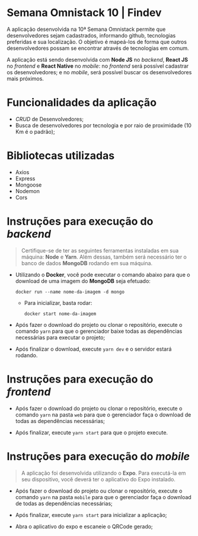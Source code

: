 # Semana Omnistack 10 | Findev

A aplicação desenvolvida na 10ª Semana Omnistack permite que desenvolvedores sejam cadastrados, informando github, tecnologias preferidas e sua localização. O objetivo é mapeá-los de forma que outros desenvolvedores possam se encontrar através de tecnologias em comum.

A aplicação está sendo desenvolvida com **Node JS** no *backend*, **React JS** no *frontend* e **React Native** no *mobile*: no *frontend* será possível cadastrar os desenvolvedores; e no *mobile*, será possível buscar os desenvolvedores mais próximos.

# Funcionalidades da aplicação

* *CRUD* de Desenvolvedores;
* Busca de desenvolvedores por tecnologia e por raio de proximidade (10 Km é o padrão);

# Bibliotecas utilizadas

* Axios 
* Express
* Mongoose
* Nodemon
* Cors

# Instruções para execução do *backend*

> Certifique-se de ter as seguintes ferramentas instaladas em sua máquina: **Node** e **Yarn**. Além dessas, também será necessário ter o banco de dados **MongoDB** rodando em sua máquina.

* Utilizando o **Docker**, você pode executar o comando abaixo para que o download de uma imagem do **MongoDB** seja efetuado:
  ```
  docker run --name nome-da-imagem -d mongo
  ```
  * Para inicializar, basta rodar:
    ```
    docker start nome-da-imagem
    ```

* Após fazer o download do projeto ou clonar o repositório, execute o comando `yarn` para que o gerenciador baixe todas as dependências necessárias para executar o projeto;

* Após finalizar o download, execute `yarn dev` e o servidor estará rodando.

# Instruções para execução do *frontend*

* Após fazer o download do projeto ou clonar o repositório, execute o comando `yarn` na pasta `web` para que o gerenciador faça o download de todas as dependências necessárias;

* Após finalizar, execute `yarn start` para que o projeto execute.

# Instruções para execução do *mobile*
> A aplicação foi desenvolvida utilizando o **Expo**. Para executá-la em seu dispositivo, você deverá ter o aplicativo do Expo instalado.

* Após fazer o download do projeto ou clonar o repositório, execute o comando `yarn` na pasta `mobile` para que o gerenciador faça o download de todas as dependências necessárias;

* Após finalizar, execute `yarn start` para inicializar a aplicação;

* Abra o aplicativo do expo e escaneie o QRCode gerado;
